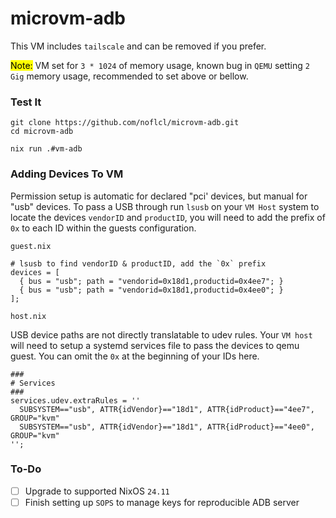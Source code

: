 # microvm-adb

This VM includes `tailscale` and can be removed if you prefer.

<mark>Note:</mark> VM set for `3 * 1024` of memory usage, known bug in `QEMU` setting `2 Gig` memory usage, recommended to set above or bellow.

### Test It

```
git clone https://github.com/noflcl/microvm-adb.git
cd microvm-adb

nix run .#vm-adb
```

### Adding Devices To VM

Permission setup is automatic for declared "pci' devices, but manual for "usb" devices. To pass a USB through run `lsusb` on your `VM Host` system to locate the devices `vendorID` and `productID`, you will need to add the prefix of `0x` to each ID within the guests configuration.

`guest.nix`
```
# lsusb to find vendorID & productID, add the `0x` prefix
devices = [
  { bus = "usb"; path = "vendorid=0x18d1,productid=0x4ee7"; }
  { bus = "usb"; path = "vendorid=0x18d1,productid=0x4ee0"; }
];

```

`host.nix`

USB device paths are not directly translatable to udev rules. Your `VM host` will need to setup a systemd services file to pass the devices to qemu guest. You can omit the `0x` at the beginning of your IDs here.

```
###
# Services
###
services.udev.extraRules = ''
  SUBSYSTEM=="usb", ATTR{idVendor}=="18d1", ATTR{idProduct}=="4ee7", GROUP="kvm"
  SUBSYSTEM=="usb", ATTR{idVendor}=="18d1", ATTR{idProduct}=="4ee0", GROUP="kvm"
'';
```
### To-Do

  - [ ] Upgrade to supported NixOS `24.11`
  - [ ] Finish setting up `SOPS` to manage keys for reproducible ADB server
